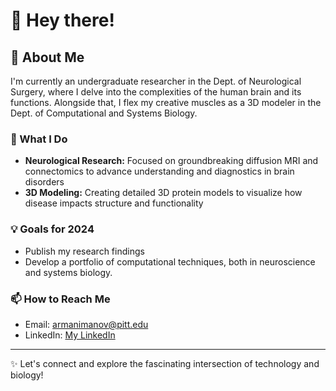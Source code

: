 # 👋 Hey there!

## 🧠 About Me
I'm currently an undergraduate researcher in the Dept. of Neurological Surgery, where I delve into the complexities of the human brain and its functions. Alongside that, I flex my creative muscles as a 3D modeler in the Dept. of Computational and Systems Biology.

### 🚀 What I Do
- **Neurological Research:** Focused on groundbreaking diffusion MRI and connectomics to advance understanding and diagnostics in brain disorders
- **3D Modeling:** Creating detailed 3D protein models to visualize how disease impacts structure and functionality

### 💡 Goals for 2024
- Publish my research findings
- Develop a portfolio of computational techniques, both in neuroscience and systems biology.

### 📫 How to Reach Me
- Email: [armanimanov@pitt.edu](mailto:armanimanov@pitt.edu)
- LinkedIn: [My LinkedIn](https://www.linkedin.com/in/armanimanov)

---

✨ Let's connect and explore the fascinating intersection of technology and biology!

